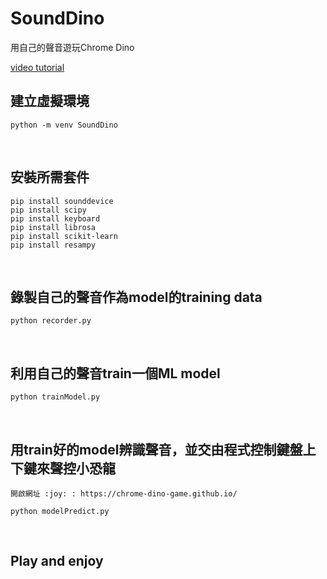 # SoundDino
用自己的聲音遊玩Chrome Dino <br>

[video tutorial](https://youtu.be/YufBR7AyX24)

## 建立虛擬環境
```shell
python -m venv SoundDino
```
<br>

## 安裝所需套件
```shell
pip install sounddevice
pip install scipy  
pip install keyboard  
pip install librosa  
pip install scikit-learn  
pip install resampy
```
<br>

## 錄製自己的聲音作為model的training data
```shell
python recorder.py
```
<br>

## 利用自己的聲音train一個ML model
```shell
python trainModel.py
```
<br>

## 用train好的model辨識聲音，並交由程式控制鍵盤上下鍵來聲控小恐龍
```shell
開啟網址 :joy: : https://chrome-dino-game.github.io/

python modelPredict.py
```
<br>

## Play and enjoy
